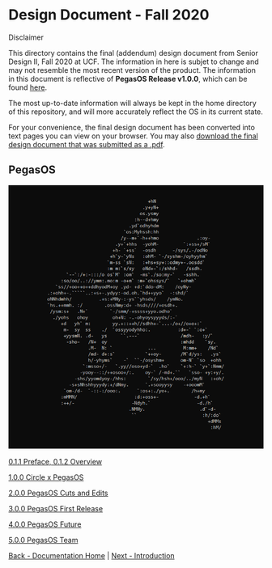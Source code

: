 # Design Document - Fall 2020

Disclaimer

This directory contains the final (addendum) design document from Senior Design II, Fall 2020 at UCF. The information in here is subjet to change and may not resemble the most recent version of the product. The information in this document is reflective of **PegasOS Release v1.0.0**, which can be found [here](https://github.com/MrJellimann/PegasOS/releases/tag/v1.0.0).

The most up-to-date information will always be kept in the home directory of this repository, and will more accurately reflect the OS in its current state.

For your convenience, the final design document has been converted into text pages you can view on your browser. You may also [download the final design document that was submitted as a .pdf](../Files/Fall2020_PegasOS_Design_Document.pdf).

## PegasOS

![PegasOS](images/image3.png)

[0.1.1 Preface, 0.1.2 Overview](0_PREFACE_OVERVIEW.md)

[1.0.0 Circle x PegasOS](1_CIRCLE_X_PEGASOS.md)

[2.0.0 PegasOS Cuts and Edits](2_PEGASOS_CUTS_EDITS.md)

[3.0.0 PegasOS First Release](3_PEGASOS_FIRST_RELEASE.md)

[4.0.0 PegasOS Future](4_PEGASOS_FUTURE.md)

[5.0.0 PegasOS Team](5_PEGASOS_TEAM.md)


[Back - Documentation Home](../README.md) | [Next - Introduction](0_PREFACE_OVERVIEW.md)